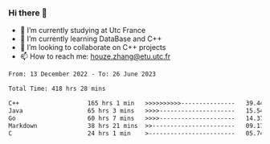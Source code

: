 ### Hi there 👋
- 🔭 I’m currently studying at Utc France
- 🌱 I’m currently learning DataBase and C++
- 👯 I’m looking to collaborate on C++ projects
- 📫 How to reach me: houze.zhang@etu.utc.fr

<!--START_SECTION:waka-->

```txt
From: 13 December 2022 - To: 26 June 2023

Total Time: 418 hrs 28 mins

C++                   165 hrs 1 min   >>>>>>>>>>---------------   39.44 %
Java                  65 hrs 3 mins   >>>>---------------------   15.54 %
Go                    60 hrs 7 mins   >>>>---------------------   14.37 %
Markdown              38 hrs 21 mins  >>-----------------------   09.17 %
C                     24 hrs 1 min    >------------------------   05.74 %
```

<!--END_SECTION:waka-->
